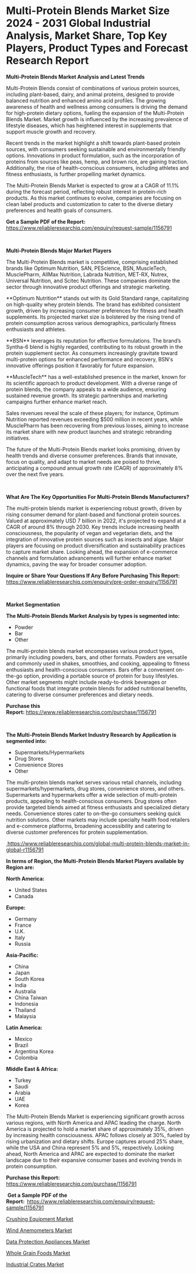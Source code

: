 <p><h1>Multi-Protein Blends Market Size 2024 - 2031 Global Industrial Analysis, Market Share, Top Key Players, Product Types and Forecast Research Report</h1></p><p><strong>Multi-Protein Blends Market Analysis and Latest Trends</strong></p>
<p><p>Multi-Protein Blends consist of combinations of various protein sources, including plant-based, dairy, and animal proteins, designed to provide balanced nutrition and enhanced amino acid profiles. The growing awareness of health and wellness among consumers is driving the demand for high-protein dietary options, fueling the expansion of the Multi-Protein Blends Market. Market growth is influenced by the increasing prevalence of lifestyle diseases, which has heightened interest in supplements that support muscle growth and recovery.</p><p>Recent trends in the market highlight a shift towards plant-based protein sources, with consumers seeking sustainable and environmentally friendly options. Innovations in product formulation, such as the incorporation of proteins from sources like peas, hemp, and brown rice, are gaining traction. Additionally, the rise of health-conscious consumers, including athletes and fitness enthusiasts, is further propelling market dynamics.</p><p>The Multi-Protein Blends Market is expected to grow at a CAGR of 11.1% during the forecast period, reflecting robust interest in protein-rich products. As this market continues to evolve, companies are focusing on clean label products and customization to cater to the diverse dietary preferences and health goals of consumers.</p></p>
<p><strong>Get a Sample PDF of the Report:&nbsp;</strong> <a href="https://www.reliableresearchiq.com/enquiry/request-sample/1156791?utm_campaign=1106&utm_medium=2&utm_source=Github&utm_content=ia&utm_term=17112024&utm_id=multi-protein-blends">https://www.reliableresearchiq.com/enquiry/request-sample/1156791</a></p>
<p>&nbsp;</p>
<p><strong>Multi-Protein Blends Major Market Players</strong></p>
<p><p>The Multi-Protein Blends market is competitive, comprising established brands like Optimum Nutrition, SAN, PEScience, BSN, MuscleTech, MusclePharm, AllMax Nutrition, Labrada Nutrition, MET-RX, Nutrex, Universal Nutrition, and Scitec Nutrition. These companies dominate the sector through innovative product offerings and strategic marketing.</p><p>**Optimum Nutrition** stands out with its Gold Standard range, capitalizing on high-quality whey protein blends. The brand has exhibited consistent growth, driven by increasing consumer preferences for fitness and health supplements. Its projected market size is bolstered by the rising trend of protein consumption across various demographics, particularly fitness enthusiasts and athletes.</p><p>**BSN** leverages its reputation for effective formulations. The brand’s Syntha-6 blend is highly regarded, contributing to its robust growth in the protein supplement sector. As consumers increasingly gravitate toward multi-protein options for enhanced performance and recovery, BSN's innovative offerings position it favorably for future expansion.</p><p>**MuscleTech** has a well-established presence in the market, known for its scientific approach to product development. With a diverse range of protein blends, the company appeals to a wide audience, ensuring sustained revenue growth. Its strategic partnerships and marketing campaigns further enhance market reach.</p><p>Sales revenues reveal the scale of these players; for instance, Optimum Nutrition reported revenues exceeding $500 million in recent years, while MusclePharm has been recovering from previous losses, aiming to increase its market share with new product launches and strategic rebranding initiatives.</p><p>The future of the Multi-Protein Blends market looks promising, driven by health trends and diverse consumer preferences. Brands that innovate, focus on quality, and adapt to market needs are poised to thrive, anticipating a compound annual growth rate (CAGR) of approximately 8% over the next five years.</p></p>
<p>&nbsp;</p>
<p><strong>What Are The Key Opportunities For Multi-Protein Blends Manufacturers?</strong></p>
<p><p>The multi-protein blends market is experiencing robust growth, driven by rising consumer demand for plant-based and functional protein sources. Valued at approximately USD 7 billion in 2022, it's projected to expand at a CAGR of around 8% through 2030. Key trends include increasing health consciousness, the popularity of vegan and vegetarian diets, and the integration of innovative protein sources such as insects and algae. Major players are focusing on product diversification and sustainability practices to capture market share. Looking ahead, the expansion of e-commerce channels and formulation advancements will further enhance market dynamics, paving the way for broader consumer adoption.</p></p>
<p><strong>Inquire or Share Your Questions If Any Before Purchasing This Report:</strong> <a href="https://www.reliableresearchiq.com/enquiry/pre-order-enquiry/1156791?utm_campaign=1106&utm_medium=2&utm_source=Github&utm_content=ia&utm_term=17112024&utm_id=multi-protein-blends">https://www.reliableresearchiq.com/enquiry/pre-order-enquiry/1156791</a></p>
<p>&nbsp;</p>
<p><strong>Market Segmentation</strong></p>
<p><strong>The Multi-Protein Blends Market Analysis by types is segmented into:</strong></p>
<p><ul><li>Powder</li><li>Bar</li><li>Other</li></ul></p>
<p><p>The multi-protein blends market encompasses various product types, primarily including powders, bars, and other formats. Powders are versatile and commonly used in shakes, smoothies, and cooking, appealing to fitness enthusiasts and health-conscious consumers. Bars offer a convenient on-the-go option, providing a portable source of protein for busy lifestyles. Other market segments might include ready-to-drink beverages or functional foods that integrate protein blends for added nutritional benefits, catering to diverse consumer preferences and dietary needs.</p></p>
<p><strong>Purchase this Report:&nbsp;</strong><a href="https://www.reliableresearchiq.com/purchase/1156791?utm_campaign=1106&utm_medium=2&utm_source=Github&utm_content=ia&utm_term=17112024&utm_id=multi-protein-blends">https://www.reliableresearchiq.com/purchase/1156791</a></p>
<p>&nbsp;</p>
<p><strong>The Multi-Protein Blends Market Industry Research by Application is segmented into:</strong></p>
<p><ul><li>Supermarkets/Hypermarkets</li><li>Drug Stores</li><li>Convenience Stores</li><li>Other</li></ul></p>
<p><p>The multi-protein blends market serves various retail channels, including supermarkets/hypermarkets, drug stores, convenience stores, and others. Supermarkets and hypermarkets offer a wide selection of multi-protein products, appealing to health-conscious consumers. Drug stores often provide targeted blends aimed at fitness enthusiasts and specialized dietary needs. Convenience stores cater to on-the-go consumers seeking quick nutrition solutions. Other markets may include specialty health food retailers and e-commerce platforms, broadening accessibility and catering to diverse customer preferences for protein supplementation.</p></p>
<p><a href="https://www.reliableresearchiq.com/global-multi-protein-blends-market-in-global-r1156791?utm_campaign=1106&utm_medium=2&utm_source=Github&utm_content=ia&utm_term=17112024&utm_id=multi-protein-blends">&nbsp;https://www.reliableresearchiq.com/global-multi-protein-blends-market-in-global-r1156791</a></p>
<p><strong>In terms of Region, the Multi-Protein Blends Market Players available by Region are:</strong></p>
<p>
    <p> <strong> North America: </strong>
        <ul>
            <li>United States</li>
            <li>Canada</li>
        </ul>
        </p> 
    <p> <strong> Europe: </strong>
        <ul>
            <li>Germany</li>
            <li>France</li>
            <li>U.K.</li>
            <li>Italy</li>
            <li>Russia</li>
        </ul>
        </p> 
    <p> <strong> Asia-Pacific: </strong>
        <ul>
            <li>China</li>
            <li>Japan</li>
            <li>South Korea</li>
            <li>India</li>
            <li>Australia</li>
            <li>China Taiwan</li>
            <li>Indonesia</li>
            <li>Thailand</li>
            <li>Malaysia</li>
        </ul>
        </p> 
    <p> <strong> Latin America: </strong>
        <ul>
            <li>Mexico</li>
            <li>Brazil</li>
            <li>Argentina Korea</li>
            <li>Colombia</li>
        </ul>
        </p> 
    <p> <strong> Middle East & Africa: </strong>
        <ul>
            <li>Turkey</li>
            <li>Saudi</li>
            <li>Arabia</li>
            <li>UAE</li>
            <li>Korea</li>
        </ul>
    </p>
    </p>
<p><p>The Multi-Protein Blends Market is experiencing significant growth across various regions, with North America and APAC leading the charge. North America is projected to hold a market share of approximately 35%, driven by increasing health consciousness. APAC follows closely at 30%, fueled by rising urbanization and dietary shifts. Europe captures around 25% share, while the USA and China represent 5% and 5%, respectively. Looking ahead, North America and APAC are expected to dominate the market landscape due to their expansive consumer bases and evolving trends in protein consumption.</p></p>
<p><strong>Purchase this Report: </strong><a href="https://www.reliableresearchiq.com/purchase/1156791?utm_campaign=1106&utm_medium=2&utm_source=Github&utm_content=ia&utm_term=17112024&utm_id=multi-protein-blends">https://www.reliableresearchiq.com/purchase/1156791</a></p>
<p>&nbsp;<strong>Get a Sample PDF of the Report:&nbsp;&nbsp;</strong><a href="https://www.reliableresearchiq.com/enquiry/request-sample/1156791?utm_campaign=1106&utm_medium=2&utm_source=Github&utm_content=ia&utm_term=17112024&utm_id=multi-protein-blends">https://www.reliableresearchiq.com/enquiry/request-sample/1156791</a></p>
<p><strong></strong></p>
<p><p><a href="https://www.linkedin.com/pulse/crushing-equipment-market-pulse-118-expansion-blueprint-uodye?utm_campaign=1106&utm_medium=2&utm_source=Github&utm_content=ia&utm_term=17112024&utm_id=multi-protein-blends">Crushing Equipment Market</a></p><p><a href="https://issuu.com/reportprime-2/docs/wind-anemometers-market-size-2030.p_6335e8fdf118f5?utm_campaign=1106&utm_medium=2&utm_source=Github&utm_content=ia&utm_term=17112024&utm_id=multi-protein-blends">Wind Anemometers Market</a></p><p><a href="https://www.linkedin.com/pulse/data-protection-appliances-market-growth-outlook-from-2024-8oxxe?utm_campaign=1106&utm_medium=2&utm_source=Github&utm_content=ia&utm_term=17112024&utm_id=multi-protein-blends">Data Protection Appliances Market</a></p><p><a href="https://issuu.com/reportprime-2/docs/whole-grain-foods-market-size-2030._153cccf142f5d3?utm_campaign=1106&utm_medium=2&utm_source=Github&utm_content=ia&utm_term=17112024&utm_id=multi-protein-blends">Whole Grain Foods Market</a></p><p><a href="https://www.linkedin.com/pulse/investing-industrial-crates-market-trends-leading-7zpue?utm_campaign=1106&utm_medium=2&utm_source=Github&utm_content=ia&utm_term=17112024&utm_id=multi-protein-blends">Industrial Crates Market</a></p></p>
